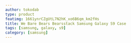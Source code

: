 ```yaml
---
author: tokodab
type: product
featimg: 1661ynrCZgUtL7N2hK_xo6B6qm_km2fHs
title: We Bare Bears Bearsstack Samsung Galaxy S9 Case
tags: [samsung, galaxy, s9]
category: [samsung]
---
```

